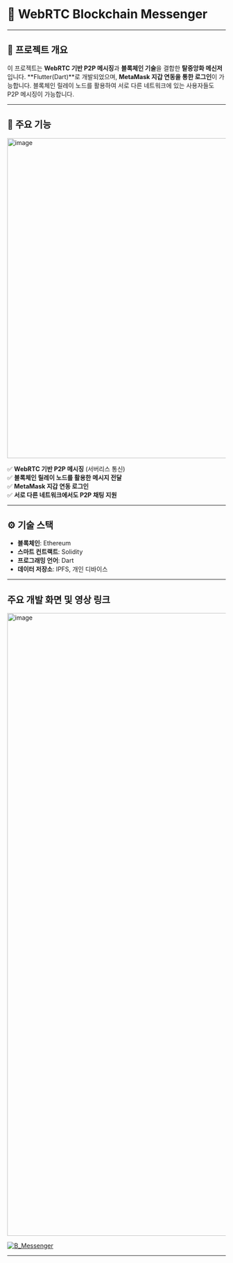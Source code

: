 # 💬 WebRTC Blockchain Messenger

---

## 📌 프로젝트 개요
이 프로젝트는 **WebRTC 기반 P2P 메시징**과 **블록체인 기술**을 결합한 **탈중앙화 메신저**입니다. **Flutter(Dart)**로 개발되었으며, **MetaMask 지갑 연동을 통한 로그인**이 가능합니다. 블록체인 릴레이 노드를 활용하여 서로 다른 네트워크에 있는 사용자들도 P2P 메시징이 가능합니다.

---

## 🌟 주요 기능

<img width="738" alt="image" src="https://github.com/user-attachments/assets/ed61df98-bed9-4772-bc1e-b800e52adaa8" />

✅ **WebRTC 기반 P2P 메시징** (서버리스 통신)  
✅ **블록체인 릴레이 노드를 활용한 메시지 전달**  
✅ **MetaMask 지갑 연동 로그인**  
✅ **서로 다른 네트워크에서도 P2P 채팅 지원**

---

## ⚙️ 기술 스택
- **블록체인**: Ethereum
- **스마트 컨트랙트**: Solidity  
- **프로그래밍 언어**: Dart
- **데이터 저장소**: IPFS, 개인 디바이스

---

## 주요 개발 화면 및 영상 링크

<img width="1436" alt="image" src="https://github.com/user-attachments/assets/e7a350cc-850b-4b03-8130-48682b6b16c3" />

[![B_Messenger](http://img.youtube.com/vi/Z4TB0BwEfio/0.jpg)](https://youtu.be/Z4TB0BwEfio?t=0s) 

---



